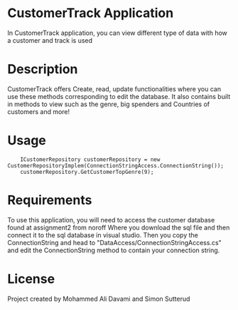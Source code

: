 # CustomerTrack Application
In CustomerTrack application, you can view different type of data with how a customer and track is used


# Description
CustomerTrack offers Create, read, update functionalities where you can use these methods corresponding to edit the database. It also contains built in methods to view such as the genre, big spenders and Countries of customers and more!

# Usage
```
    ICustomerRepository customerRepository = new CustomerRepositoryImplem(ConnectionStringAccess.ConnectionString());
    customerRepository.GetCustomerTopGenre(9);
```

# Requirements
To use this application, you will need to access the customer database found at assignment2 from noroff
Where you download the sql file and then connect it to the sql database in visual studio.
Then you copy the ConnectionString and head to "DataAccess/ConnectionStringAccess.cs" and edit the ConnectionString method to contain 
your connection string.

# License

Project created by Mohammed Ali Davami and Simon Sutterud



